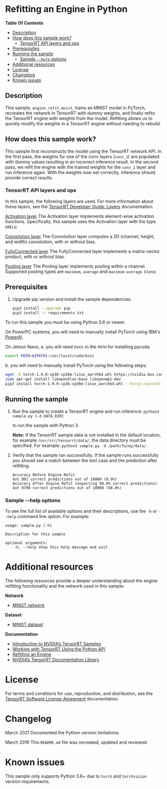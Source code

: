 # Refitting an Engine in Python

**Table Of Contents**

- [Description](#description)
- [How does this sample work?](#how-does-this-sample-work)
    * [TensorRT API layers and ops](#tensorrt-api-layers-and-ops)
- [Prerequisites](#prerequisites)
- [Running the sample](#running-the-sample)
    * [Sample `--help` options](#sample-help-options)
- [Additional resources](#additional-resources)
- [License](#license)
- [Changelog](#changelog)
- [Known issues](#known-issues)

## Description

This sample, `engine_refit_mnist`, trains an MNIST model in PyTorch, recreates the network in TensorRT with dummy weights, and finally refits the TensorRT engine with weights from the model. Refitting allows us to quickly modify the weights in a TensorRT engine without needing to rebuild.

## How does this sample work?

This sample first reconstructs the model using the TensorRT network API. In the first pass, the weights for one of the conv layers (`conv_1`) are populated with dummy values resulting in an incorrect inference result. In the second pass, we refit the engine with the trained weights for the `conv_1` layer and run inference again. With the weights now set correctly, inference should provide correct results.

### TensorRT API layers and ops

In this sample, the following layers are used. For more information about these layers, see the [TensorRT Developer Guide: Layers](https://docs.nvidia.com/deeplearning/sdk/tensorrt-developer-guide/index.html#layers) documentation.

[Activation layer](https://docs.nvidia.com/deeplearning/sdk/tensorrt-developer-guide/index.html#activation-layer)
The Activation layer implements element-wise activation functions. Specifically, this sample uses the Activation layer with the type `kRELU`.

[Convolution layer](https://docs.nvidia.com/deeplearning/sdk/tensorrt-developer-guide/index.html#convolution-layer)
The Convolution layer computes a 2D (channel, height, and width) convolution, with or without bias.

[FullyConnected layer](https://docs.nvidia.com/deeplearning/sdk/tensorrt-developer-guide/index.html#fullyconnected-layer)
The FullyConnected layer implements a matrix-vector product, with or without bias.

[Pooling layer](https://docs.nvidia.com/deeplearning/sdk/tensorrt-developer-guide/index.html#pooling-layer)
The Pooling layer implements pooling within a channel. Supported pooling types are `maximum`, `average` and `maximum-average blend`.

## Prerequisites

1. Upgrade pip version and install the sample dependencies.
    ```bash
    pip3 install --upgrade pip
    pip3 install -r requirements.txt
    ```

To run this sample you must be using Python 3.6 or newer.

On PowerPC systems, you will need to manually install PyTorch using IBM's [PowerAI](https://www.ibm.com/support/knowledgecenter/SS5SF7_1.6.0/navigation/pai_install.htm).

On Jetson Nano,
a. you will need nvcc in the `PATH` for installing pycuda:
```bash
export PATH=${PATH}:/usr/local/cuda/bin/
```
b. you will need to manually install PyTorch using the following steps:
```bash
wget -O torch-1.9.0-cp36-cp36m-linux_aarch64.whl https://nvidia.box.com/shared/static/h1z9sw4bb1ybi0rm3tu8qdj8hs05ljbm.whl
sudo apt-get install libopenblas-base libopenmpi-dev
pip3 install torch-1.9.0-cp36-cp36m-linux_aarch64.whl --force-reinstall
```


## Running the sample

1.  Run the sample to create a TensorRT engine and run inference:
    `python3 sample.py [-d DATA_DIR]`

    to run the sample with Python 3.

    **Note:** If the TensorRT sample data is not installed in the default location, for example `/usr/src/tensorrt/data/`, the data directory must be specified. For example:
    `python3 sample.py -d /path/to/my/data/`.

2.  Verify that the sample ran successfully. If the sample runs successfully you should see a match between the test case and the prediction after refitting.
    ```
    Accuracy Before Engine Refit
    Got 892 correct predictions out of 10000 (8.9%)
    Accuracy After Engine Refit (expecting 98.0% correct predictions)
    Got 9798 correct predictions out of 10000 (98.0%)
    ```

### Sample --help options

To see the full list of available options and their descriptions, use the `-h` or `--help` command line option. For example:
```
usage: sample.py [-h]

Description for this sample

optional arguments:
    -h, --help show this help message and exit
```

# Additional resources

The following resources provide a deeper understanding about the engine refitting functionality and the network used in this sample:

**Network**
- [MNIST network](http://yann.lecun.com/exdb/lenet/)

**Dataset**
- [MNIST dataset](http://yann.lecun.com/exdb/mnist/)

**Documentation**
- [Introduction to NVIDIA’s TensorRT Samples](https://docs.nvidia.com/deeplearning/sdk/tensorrt-sample-support-guide/index.html#samples)
- [Working with TensorRT Using the Python API](https://docs.nvidia.com/deeplearning/sdk/tensorrt-developer-guide/index.html#python_topics)
- [Refitting an Engine](http://sw-docs-dgx-station.nvidia.com/deeplearning/sdk/tensorrt-developer-guide/index.html#refitting-engine-c)
- [NVIDIA’s TensorRT Documentation Library](https://docs.nvidia.com/deeplearning/sdk/tensorrt-archived/index.html)

# License

For terms and conditions for use, reproduction, and distribution, see the [TensorRT Software License Agreement](https://docs.nvidia.com/deeplearning/sdk/tensorrt-sla/index.html) documentation.

# Changelog

March 2021
Documented the Python version limitations.

March 2019
This `README.md` file was recreated, updated and reviewed.

# Known issues

This sample only supports Python 3.6+ due to `torch` and `torchvision` version requirements.
